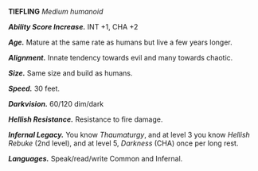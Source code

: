 __**TIEFLING**__
*Medium humanoid*

***Ability Score Increase.***
INT +1, CHA +2

***Age.***
Mature at the same rate as humans but live a few years longer.

***Alignment.***
Innate tendency towards evil and many towards chaotic.

***Size.***
Same size and build as humans.

***Speed.***
30 feet.

***Darkvision.***
60/120 dim/dark

***Hellish Resistance.***
Resistance to fire damage.

***Infernal Legacy.***
You know *Thaumaturgy*, and at level 3 you know *Hellish Rebuke* (2nd level), and at level 5, *Darkness* (CHA) once per long rest.

***Languages.***
Speak/read/write Common and Infernal.